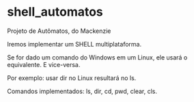 # shell_automatos
Projeto de Autômatos, do Mackenzie

Iremos implementar um SHELL multiplataforma.

Se for dado um comando do Windows em um Linux, ele usará o equivalente. E vice-versa.

Por exemplo: usar dir no Linux resultará no ls.

Comandos implementados: ls, dir, cd, pwd, clear, cls.
